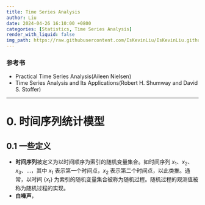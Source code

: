 ```yaml
---
title: Time Series Analysis
author: Liu
date: 2024-04-26 16:10:00 +0800
categories: [Statistics, Time Series Analysis]
render_with_liquid: false
img_path: https://raw.githubusercontent.com/IsKevinLiu/IsKevinLiu.github.io/main/_image/20240428/
---
```


### 参考书
- Practical Time Series Analysis(Aileen Nielsen)
- Time Series Analysis and Its Applications(Robert H. Shumway and David S. Stoffer)
---

# 0. 时间序列统计模型
## 0.1 一些定义
- **时间序列**被定义为以时间顺序为索引的随机变量集合。如时间序列 $x_1、x_2、x_3、\dots$，其中 $x_1$ 表示第一个时间点，$x_2$ 表示第二个时间点，以此类推。通常，以时间 $\{x_t\}$ 为索引的随机变量集合被称为随机过程。随机过程的观测值被称为随机过程的实现。
- **白噪声**，